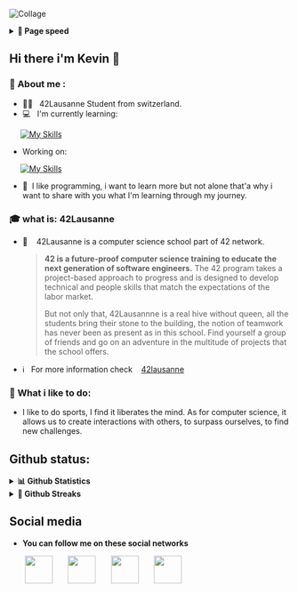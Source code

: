 
![Collage](https://user-images.githubusercontent.com/92105776/209567571-628ecca0-8a9e-478e-a9bb-453ba14f50ad.jpg)

<details>
  <summary><b>🚀 Page speed</b></summary>
  <br />
  <table>
    <tr>
      <td align="center">
      <img src="/metrics.plugin.pagespeed.detailed.svg" alt="Metrics" width="300">
    </tr>
  </table>
</details>

## Hi there i'm Kevin 👋

    
### 🙋 **About me :** 
* 👨‍💻&nbsp;&nbsp; 42Lausanne Student from switzerland.
* 💻&nbsp;&nbsp; I'm currently learning:

&nbsp;&nbsp;&nbsp;&nbsp;&nbsp;[![My Skills](https://skillicons.dev/icons?i=c,cpp,cs)](https://skillicons.dev)

* Working on:

&nbsp;&nbsp;&nbsp;&nbsp;&nbsp;[![My Skills](https://skillicons.dev/icons?i=vim,vscode)](https://skillicons.dev)

* 👤&nbsp;&nbsp;I like programming, i want to learn more but not alone that'a why i want to share with you what I'm learning through my journey.

### 🎓 **what is:** 42Lausanne
* 🏫&nbsp;&nbsp;&nbsp; 42Lausanne is a computer science school part of 42 network.

  >**42 is a future-proof computer science training to educate the next generation of software engineers.** The 42 program takes a project-based approach to progress and is designed to develop technical and people skills that match the expectations of the labor market.
  >
  >But not only that, 42Lausannne is a real hive without queen, all the students bring their stone to the building, the notion of teamwork has never been as present as in this school. Find yourself a group of friends and go on an adventure in the multitude of projects that the school offers.

* ℹ&nbsp;&nbsp; For more information check &nbsp;&nbsp;&nbsp;[42lausanne](https://www.42lausanne.ch/)
### 🏃 **What i like to do:** 
* I like to do sports, I find it liberates the mind. As for computer science, it allows us to create interactions with others, to surpass ourselves, to find new challenges.

## Github status:

<details>
  <summary><b>📊 Github Statistics</b></summary>
  <br />
  
  <table>
    <col style="width: 50%;">
    <col style="width: 50%;">
    <tr>
      <td>
        <img src="/metrics.classic.svg" alt="Metrics" width="400">
        <br>  
        <img src="/metrics.plugin.lines.history.svg" alt="Metrics" width="400">
      </td>
      <td>
        <sub><em>Default Analysis - Profile Habits chart</em></sub><br>
        <img src="/metrics.plugin.habits.charts.svg" alt="Metrics" width="400">
        <br>
        <hr style="height: 1px;">
        <sub><em>Default Analysis - Wakatime</em></sub><br>
        <img src="/metrics.plugin.wakatime.svg" alt="Metrics" width="400">
        <br>
        <hr style="height: 10%;">
        <sub><em>Default Analysis - langage indepth</em></sub><br>
        <img src="/metrics.plugin.languages.svg" alt="Metrics" width="400">    
      </td>
    </tr>
    <tr>
        <td colspan="2" align="right">
          <sup>Profile Analysis & Language Activity. Generated with <a href="https://github.com/lowlighter/metrics">lowlighter/metrics</a></sup>
        </td>
    </tr>
  </table>

</details>

<details>	
  <summary><b>📆 Github Streaks</b></summary
  <br />
  <img height="180em" src="https://github-readme-streak-stats.herokuapp.com?user=0xCAF3D0OD&theme=buefy&date_format=j%20M%5B%20Y%5D&mode=weekly" />
</details>

## Social media
* **You can follow me on these social networks**

&nbsp;&nbsp;&nbsp;&nbsp;&nbsp;&nbsp;&nbsp;[<img src="https://cdn.simpleicons.org/42/333333" height="50" width="50">](https://profile.intra.42.fr/users/kdi-noce)
&nbsp;&nbsp;&nbsp;&nbsp;&nbsp;
[<img src="https://cdn.simpleicons.org/linkedin/333333" height="50" width="50">](https://www.linkedin.com/in/kevin-di-nocera-175779248/)
&nbsp;&nbsp;&nbsp;&nbsp;&nbsp;
[<img src="https://cdn.simpleicons.org/instagram/333333" height="50" width="50">](https://www.instagram.com/iamk_3.0/?hl=fr)
&nbsp;&nbsp;&nbsp;&nbsp;&nbsp;
[<img src="https://cdn.simpleicons.org/twitter/333333" height="50" width="50">](https://twitter.com/KNocera)

